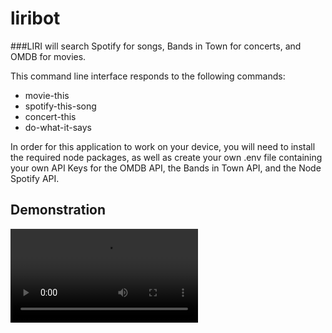 # liribot
###LIRI will search Spotify for songs, Bands in Town for concerts, and OMDB for movies.

This command line interface responds to the following commands:
- movie-this
- spotify-this-song
- concert-this
- do-what-it-says

In order for this application to work on your device, you will need to install the required node packages, as well as create your own .env file containing your own API Keys for the OMDB API, the Bands in Town API, and the Node Spotify API. 

## Demonstration
![LIRI-demonstration](.assets/LIRI-demonstration.webm?raw=true)